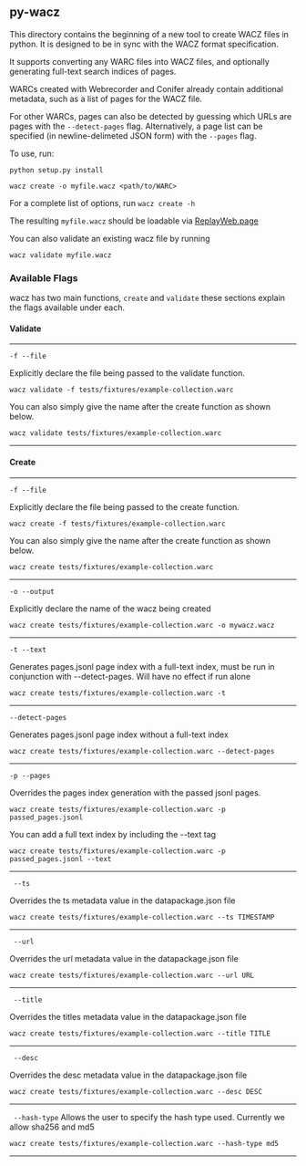 ## py-wacz

This directory contains the beginning of a new tool to create WACZ files in python.
It is designed to be in sync with the WACZ format specification.

It supports converting any WARC files into WACZ files, and optionally generating full-text search indices of pages.

WARCs created with Webrecorder and Conifer already contain additional metadata, such as a list of pages for the WACZ file.

For other WARCs, pages can also be detected by guessing which URLs are pages with the `--detect-pages` flag.
Alternatively, a page list can be specified (in newline-delimeted JSON form) with the `--pages` flag.


To use, run:

```
python setup.py install

wacz create -o myfile.wacz <path/to/WARC>
```
For a complete list of options, run `wacz create -h`

The resulting `myfile.wacz` should be loadable via [ReplayWeb.page](https://replayweb.page)

You can also validate an existing wacz file by running

```
wacz validate myfile.wacz
```
### Available Flags
wacz has two main functions, ```create``` and ```validate``` these sections explain the flags available under each.

#### Validate
-------

`-f --file`

Explicitly declare the file being passed to the validate function.

```wacz validate -f tests/fixtures/example-collection.warc ```

You can also simply give the name after the create function as shown below.

```wacz validate tests/fixtures/example-collection.warc ```

-------

#### Create
-------

`-f --file`

Explicitly declare the file being passed to the create function.

```wacz create -f tests/fixtures/example-collection.warc ```

You can also simply give the name after the create function as shown below.

```wacz create tests/fixtures/example-collection.warc ```

-------
`-o --output`

Explicitly declare the name of the wacz being created

```wacz create tests/fixtures/example-collection.warc -o mywacz.wacz```

-------
`-t --text`

Generates pages.jsonl page index with a full-text index, must be run in conjunction with --detect-pages. Will have no effect if run alone

```wacz create tests/fixtures/example-collection.warc -t```

-------
`--detect-pages`

Generates pages.jsonl page index without a full-text index

```wacz create tests/fixtures/example-collection.warc --detect-pages```

-------
`-p --pages`

Overrides the pages index generation with the passed jsonl pages.

```wacz create tests/fixtures/example-collection.warc -p passed_pages.jsonl```

You can add a full text index by including the --text tag

```wacz create tests/fixtures/example-collection.warc -p passed_pages.jsonl --text```

-------
```  --ts ```

Overrides the ts metadata value in the datapackage.json file

```wacz create tests/fixtures/example-collection.warc --ts TIMESTAMP```

-------
```  --url ```

Overrides the url metadata value in the datapackage.json file

```wacz create tests/fixtures/example-collection.warc --url URL```

-------
```  --title ```

Overrides the titles metadata value in the datapackage.json file

```wacz create tests/fixtures/example-collection.warc --title TITLE```

-------
```  --desc ```

Overrides the desc metadata value in the datapackage.json file

```wacz create tests/fixtures/example-collection.warc --desc DESC```

-------
 
```  --hash-type ```
  Allows the user to specify the hash type used. Currently we allow sha256 and md5

```wacz create tests/fixtures/example-collection.warc --hash-type md5```

-------
